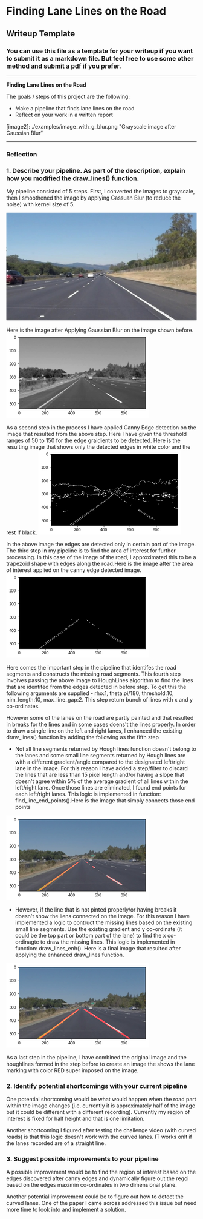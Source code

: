 # **Finding Lane Lines on the Road** 

## Writeup Template

### You can use this file as a template for your writeup if you want to submit it as a markdown file. But feel free to use some other method and submit a pdf if you prefer.

---

**Finding Lane Lines on the Road**

The goals / steps of this project are the following:
* Make a pipeline that finds lane lines on the road
* Reflect on your work in a written report


[//]: # (Image References)

[image1]: ./examples/image_with_g_blur.png "Grayscale"

[image2]: ./examples/image_with_g_blur.png "Grayscale image after Gaussian Blur“

---

### Reflection

### 1. Describe your pipeline. As part of the description, explain how you modified the draw_lines() function.

My pipeline consisted of 5 steps. 
First, I converted the images to grayscale, then I smoothened the image by applying Gassuan Blur (to reduce the noise) with kernel size of 5. 

![Initial Image](./test_images/solidWhiteRight.jpg)

Here is the image after Applying Gaussian Blur on the image shown before.
![GrayScale & Smoothening applied](./examples/image_with_g_blur.png)

As a second step in the process I have applied Canny Edge detection on the image that resulted from the above step. Here I have given the threshold ranges of 50  to 150 for the edge graidients to be detected. Here is the resulting image that shows only the detected edges in white color and the rest if black.
![Image after Canny edge detection](./examples/image_with_canny_edges.png)

In the above image the edges are detected only in certain part of the image. The third step in my pipeline is to find the area of interest for further processing. In this case of the image of the road, I approximated this to be a trapezoid shape with edges along the road.Here is the image after the area of interest applied on the canny edge detected image.
![Image with mask applied](./examples/image_with_hough_lines.png)

Here comes the important step in the pipeline that identifes the road segments and constructs the missing road segments. This fourth step involves passing the above image to HoughLines algorithm to find the lines that are identifed from the edges detected in before step. To get this the following arguments are supplied - rho:1, theta:pi/180, threshold:10, nim_length:10, max_line_gap:2. This step return bunch of lines with x and y co-ordinates. 


However some of the lanes on the road are partly painted and that resulted in breaks for the lines and in some cases doens't the lines properly. In order to draw a single line on the left and right lanes, I enhanced the existing draw_lines() function by adding the following as the fifth step
   - Not all line segments returned by Hough lines function doesn't belong to the lanes and some small line segments returned by Hough lines are with a different gradient/angle compared to the designated left/right lane in the image. For this reason I have added a step/filter to discard the lines that are less than 15 pixel length and/or having a slope that doesn't agree within 5% of the average gradient of all lines within the left/right lane. Once those lines are eliminated, I found end points for each left/right lanes. This logic is implemented in function: find_line_end_points().Here is the image that simply connects those end points 
   
![Image with hough lines](./examples/image_with_break_lines.png) 
   - However, if the line that is not pinted properly/or having breaks it doesn't show the liens connected on the image. For this reason I have implemented a logic to contruct the missing lines based on the existing small line segments. Use the existing gradient and y co-ordinate (it could be the top part or bottom part of the lane) to find the x co-ordinagte to draw the missing lines. This logic is implemented in function: draw_lines_enh(). Here is a final image that resulted after applying the enhanced draw_lines function.
   
![Image with hough lines](./examples/image_with_lines_Extended.png)    
   

As a last step in the pipeline, I have combined the original image and the houghlines formed in the step before to create an image the shows the lane marking with color RED super imposed on the image.


### 2. Identify potential shortcomings with your current pipeline


One potential shortcoming would be what would happen when the road part within the image changes (i.e. currently it is approximately half of the image but it could be different with a different recording). Currently my region of interest is fixed for half height and that is one limitation.

Another shortcoming I figured after testing the challenge video (with curved roads) is that this logic doesn't work with the curved lanes. IT works onlt if the lanes recorded are of a straight line. 


### 3. Suggest possible improvements to your pipeline

A possible improvement would be to find the region of interest based on the edges discovered after canny edges and dynamically figure out the regoi based on the edges max/min co-ordinates in two dimensional plane.

Another potential improvement could be to figure out how to detect the curved lanes. One of the paper I came across addressed this issue but need more time to look into and implement a solution.
